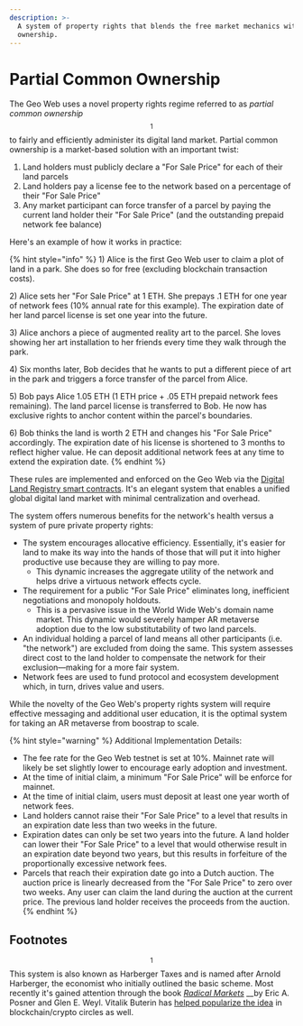 ```yaml
---
description: >-
  A system of property rights that blends the free market mechanics with common
  ownership.
---
```


# Partial Common Ownership

The Geo Web uses a novel property rights regime referred to as _partial common ownership_$$^1$$ to fairly and efficiently administer its digital land market. Partial common ownership is a market-based solution with an important twist:

1. Land holders must publicly declare a  "For Sale Price" for each of their land parcels
2. Land holders pay a license fee to the network based on a percentage of their "For Sale Price"
3. Any market participant can force transfer of a parcel by paying the current land holder their "For Sale Price" \(and the outstanding prepaid network fee balance\)

Here's an example of how it works in practice:

{% hint style="info" %}
1\) Alice is the first Geo Web user to claim a plot of land in a park. She does so for free \(excluding blockchain transaction costs\). 

2\) Alice sets her "For Sale Price" at 1 ETH. She prepays .1 ETH for one year of network fees \(10% annual rate for this example\). The expiration date of her land parcel license is set one year into the future.

3\) Alice anchors a piece of augmented reality art to the parcel. She loves showing her art installation to her friends every time they walk through the park.

4\) Six months later, Bob decides that he wants to put a different piece of art in the park and triggers a force transfer of the parcel from Alice.

5\) Bob pays Alice 1.05 ETH \(1 ETH price + .05 ETH prepaid network fees remaining\). The land parcel license is transferred to Bob. He now has exclusive rights to anchor content within the parcel's boundaries.

6\) Bob thinks the land is worth 2 ETH and changes his "For Sale Price" accordingly. The expiration date of his license is shortened to 3 months to reflect higher value. He can deposit additional network fees at any time to extend the expiration date.
{% endhint %}

These rules are implemented and enforced on the Geo Web via the [Digital Land Registry smart contracts](digital-land-registry.md). It's an elegant system that enables a unified global digital land market with minimal centralization and overhead.

The system offers numerous benefits for the network's health versus a system of pure private property rights:

* The system encourages allocative efficiency. Essentially, it's easier for land to make its way into the hands of those that will put it into higher productive use because they are willing to pay more.
  * This dynamic increases the aggregate utility of the network and helps drive a virtuous network effects cycle.
* The requirement for a public "For Sale Price" eliminates long, inefficient negotiations and monopoly holdouts. 
  * This is a pervasive issue in the World Wide Web's domain name market. This dynamic would severely hamper AR metaverse adoption due to the low substitutability of two land parcels.
* An individual holding a parcel of land means all other participants \(i.e. "the network"\) are excluded from doing the same. This system assesses direct cost to the land holder to compensate the network for their exclusion—making for a more fair system.
* Network fees are used to fund protocol and ecosystem development which, in turn, drives value and users.

While the novelty of the Geo Web's property rights system will require effective messaging and additional user education, it is the optimal system for taking an AR metaverse from boostrap to scale.

{% hint style="warning" %}
Additional Implementation Details:

* The fee rate for the Geo Web testnet is set at 10%. Mainnet rate will likely be set slightly lower to encourage early adoption and investment.
* At the time of initial claim, a minimum "For Sale Price" will be enforce for mainnet.
* At the time of initial claim, users must deposit at least one year worth of network fees.
* Land holders cannot raise their "For Sale Price" to a level that results in an expiration date less than two weeks in the future.
* Expiration dates can only be set two years into the future. A land holder can lower their "For Sale Price" to a level that would otherwise result in an expiration date beyond two years, but this results in forfeiture of the proportionally excessive network fees. 
* Parcels that reach their expiration date go into a Dutch auction. The auction price is linearly decreased from the "For Sale Price" to zero over two weeks. Any user can claim the land during the auction at the current price. The previous land holder receives the proceeds from the auction.
{% endhint %}

## Footnotes

$$^1$$This system is also known as Harberger Taxes and is named after Arnold Harberger, the economist who initially outlined the basic scheme. Most recently it's gained attention through the book [_Radical Markets_](http://radicalmarkets.com/) __by Eric A. Posner and Glen E. Weyl. Vitalik Buterin has [helped popularize the idea](https://vitalik.ca/general/2018/04/20/radical_markets.html) in blockchain/crypto circles as well.

